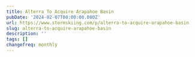 ```yaml
---
title: Alterra To Acquire Arapahoe Basin
pubDate: '2024-02-07T00:00:00.000Z'
url: https://www.stormskiing.com/p/alterra-to-acquire-arapahoe-basin
slug: alterra-to-acquire-arapahoe-basin
description: ''
tags: []
changefreq: monthly
---
```


<!-- Add post content below -->
